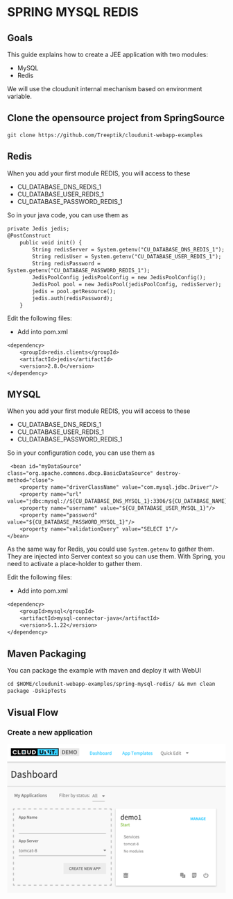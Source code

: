 # SPRING MYSQL REDIS

## Goals

This guide explains how to create a JEE application with two modules:
* MySQL
* Redis

We will use the cloudunit internal mechanism based on environment variable.

## Clone the opensource project from SpringSource
```
git clone https://github.com/Treeptik/cloudunit-webapp-examples
```

## Redis

When you add your first module REDIS, you will access to these
* CU_DATABASE_DNS_REDIS_1
* CU_DATABASE_USER_REDIS_1
* CU_DATABASE_PASSWORD_REDIS_1

So in your java code, you can use them as
```
private Jedis jedis;
@PostConstruct
    public void init() {
        String redisServer = System.getenv("CU_DATABASE_DNS_REDIS_1");
        String redisUser = System.getenv("CU_DATABASE_USER_REDIS_1");
        String redisPassword = System.getenv("CU_DATABASE_PASSWORD_REDIS_1");
        JedisPoolConfig jedisPoolConfig = new JedisPoolConfig();
        JedisPool pool = new JedisPool(jedisPoolConfig, redisServer);
        jedis = pool.getResource();
        jedis.auth(redisPassword);
    }
```

Edit the following files:

* Add into pom.xml
```
<dependency>
    <groupId>redis.clients</groupId>
    <artifactId>jedis</artifactId>
    <version>2.8.0</version>
</dependency>
```

## MYSQL

When you add your first module REDIS, you will access to these
* CU_DATABASE_DNS_REDIS_1
* CU_DATABASE_USER_REDIS_1
* CU_DATABASE_PASSWORD_REDIS_1

So in your configuration code, you can use them as
```
 <bean id="myDataSource" class="org.apache.commons.dbcp.BasicDataSource" destroy-method="close">
    <property name="driverClassName" value="com.mysql.jdbc.Driver"/>
    <property name="url" value="jdbc:mysql://${CU_DATABASE_DNS_MYSQL_1}:3306/${CU_DATABASE_NAME}"/>
    <property name="username" value="${CU_DATABASE_USER_MYSQL_1}"/>
    <property name="password" value="${CU_DATABASE_PASSWORD_MYSQL_1}"/>
    <property name="validationQuery" value="SELECT 1"/>
</bean>
```
As the same way for Redis, you could use `System.getenv` to gather them.
They are injected into Server context so you can use them. 
With Spring, you need to activate a place-holder to gather them.

Edit the following files:

* Add into pom.xml
```
<dependency>
    <groupId>mysql</groupId>
    <artifactId>mysql-connector-java</artifactId>
    <version>5.1.22</version>
</dependency>
```

## Maven Packaging

You can package the example with maven and deploy it with WebUI
```
cd $HOME/cloudunit-webapp-examples/spring-mysql-redis/ && mvn clean package -DskipTests
```

## Visual Flow

### Create a new application

![CloudUnit](documentation/img/spring-mysql-redis-01.png "Spring MYSQL REDIS 01")


